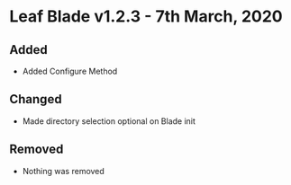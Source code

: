 # Leaf Blade v1.2.3 - 7th March, 2020

## Added

- Added Configure Method

## Changed

- Made directory selection optional on Blade init

## Removed

- Nothing was removed
